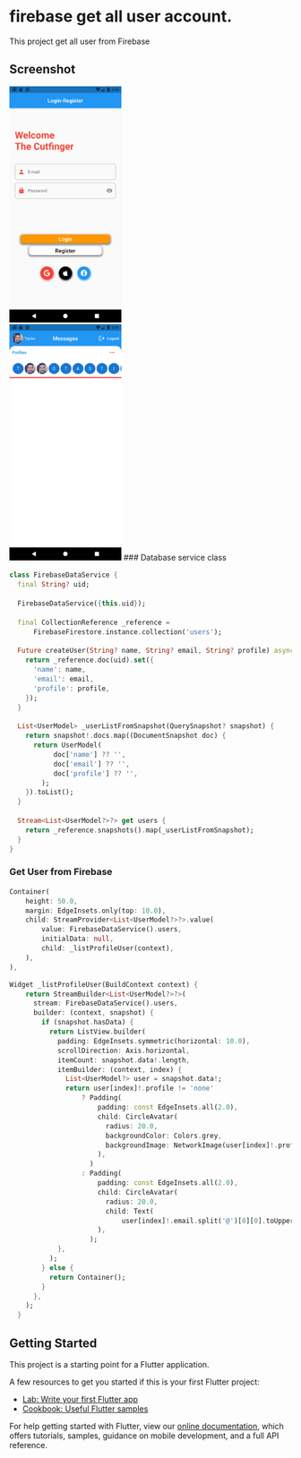 # firebase get all user account.

This project get all user from Firebase

## Screenshot
<img src="home.png" width="200">
<br/>
<img src="logged.png" width="200">
### Database service class

```dart
class FirebaseDataService {
  final String? uid;

  FirebaseDataService({this.uid});

  final CollectionReference _reference =
      FirebaseFirestore.instance.collection('users');

  Future createUser(String? name, String? email, String? profile) async {
    return _reference.doc(uid).set({
      'name': name,
      'email': email,
      'profile': profile,
    });
  }

  List<UserModel> _userListFromSnapshot(QuerySnapshot? snapshot) {
    return snapshot!.docs.map((DocumentSnapshot doc) {
      return UserModel(
           doc['name'] ?? '',
           doc['email'] ?? '',
           doc['profile'] ?? '',
        );
    }).toList();
  }

  Stream<List<UserModel?>?> get users {
    return _reference.snapshots().map(_userListFromSnapshot);
  }
}
```

### Get User from Firebase

```dart
Container(
    height: 50.0,
    margin: EdgeInsets.only(top: 10.0),
    child: StreamProvider<List<UserModel?>?>.value(
        value: FirebaseDataService().users,
        initialData: null,
        child: _listProfileUser(context),
    ),
),
```

```dart
Widget _listProfileUser(BuildContext context) {
    return StreamBuilder<List<UserModel?>?>(
      stream: FirebaseDataService().users,
      builder: (context, snapshot) {
        if (snapshot.hasData) {
          return ListView.builder(
            padding: EdgeInsets.symmetric(horizontal: 10.0),
            scrollDirection: Axis.horizontal,
            itemCount: snapshot.data!.length,
            itemBuilder: (context, index) {
              List<UserModel?> user = snapshot.data!;
              return user[index]!.profile != 'none'
                  ? Padding(
                      padding: const EdgeInsets.all(2.0),
                      child: CircleAvatar(
                        radius: 20.0,
                        backgroundColor: Colors.grey,
                        backgroundImage: NetworkImage(user[index]!.profile),
                      ),
                    )
                  : Padding(
                      padding: const EdgeInsets.all(2.0),
                      child: CircleAvatar(
                        radius: 20.0,
                        child: Text(
                            user[index]!.email.split('@')[0][0].toUpperCase()),
                      ),
                    );
            },
          );
        } else {
          return Container();
        }
      },
    );
  }
```

## Getting Started

This project is a starting point for a Flutter application.

A few resources to get you started if this is your first Flutter project:

- [Lab: Write your first Flutter app](https://flutter.dev/docs/get-started/codelab)
- [Cookbook: Useful Flutter samples](https://flutter.dev/docs/cookbook)

For help getting started with Flutter, view our
[online documentation](https://flutter.dev/docs), which offers tutorials,
samples, guidance on mobile development, and a full API reference.
